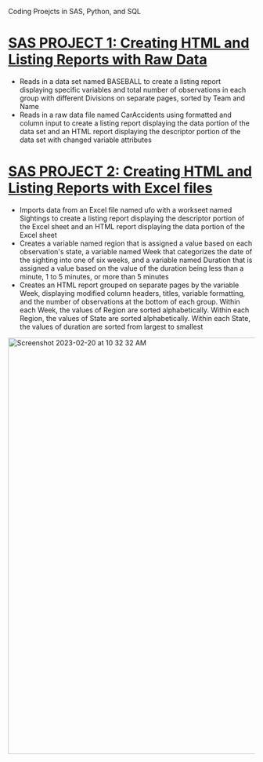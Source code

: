 Coding Proejcts in SAS, Python, and SQL

# [SAS PROJECT 1: Creating HTML and Listing Reports with Raw Data](https://github.com/breanusiem/SAS-Project-1)
 - Reads in a data set named BASEBALL to create a listing report displaying specific variables and total number of observations in each group with different Divisions on separate pages, sorted by Team and Name
 - Reads in a raw data file named CarAccidents using formatted and column input to create a listing report displaying the data portion of the data set and an HTML report displaying the descriptor portion of the data set with changed variable attributes 

# [SAS PROJECT 2: Creating HTML and Listing Reports with Excel files](https://github.com/breanusiem/SAS-Project-2)
 - Imports data from an Excel file named ufo with a workseet named Sightings to create a listing report displaying the descriptor portion of the Excel sheet and an HTML report displaying the data portion of the Excel sheet
 - Creates a variable named region that is assigned a value based on each observation's state, a variable named Week that categorizes the date of the sighting into one of six weeks, and a variable named Duration that is assigned a value based on the value of the duration being less than a minute, 1 to 5 minutes, or more than 5 minutes
 - Creates an HTML report grouped on separate pages by the variable Week, displaying modified column headers, titles, variable formatting, and the number of observations at the bottom of each group. Within each Week, the values of Region are sorted alphabetically. Within each Region, the values of State are sorted alphabetically. Within each State, the values of duration are sorted from largest to smallest

<img width="849" alt="Screenshot 2023-02-20 at 10 32 32 AM" src="https://user-images.githubusercontent.com/125768647/220178736-b4cba631-7a18-40e0-a471-9c5fb27407cf.png">
